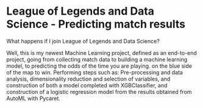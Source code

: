 # League of Legends and Data Science - Predicting match results

What happens if I join League of Legends and Data Science?

Well, this is my newest Machine Learning project, defined as an end-to-end project, going from collecting match data to building a machine learning model, to predicting the odds of the time you are playing. on the blue side of the map to win. Performing steps such as: Pre-processing and data analysis, dimensionality reduction and selection of variables, and construction of both a model completed with XGBClassifier, and construction of a logistic regression model from the results obtained from AutoML with Pycaret.

